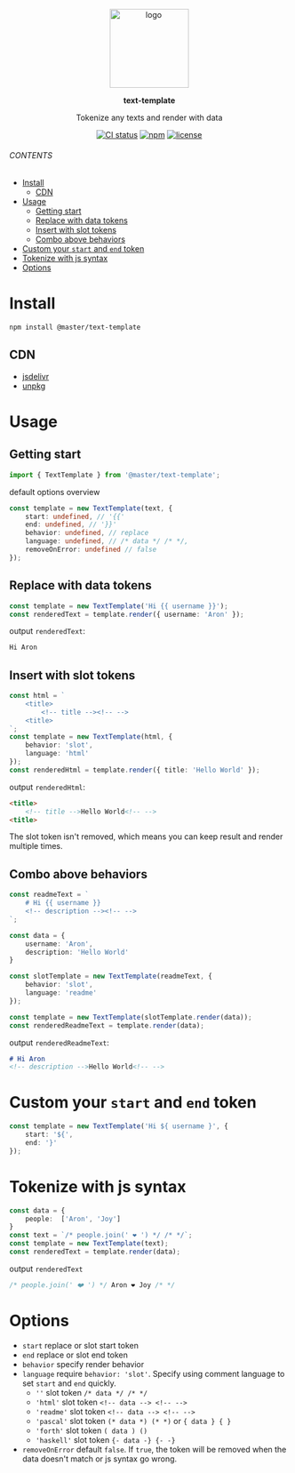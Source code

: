 <br><br>
<p align="center">
    <img src="https://raw.githubusercontent.com/master-style/package/document/images/logo-and-text.svg" alt="logo" width="142">
</p>
<p align="center">
    <b><!-- name -->text-template<!-- --></b>
</p>
<p align="center"><!-- package.description -->Tokenize any texts and render with data<!-- --></p>
<p align="center"><!-- badges.map((badge) => `<a href="${badge.href}"><img src="${badge.src}" alt="${badge.alt}"></a>`).join('&nbsp;')--><a href="https://circleci.com/gh/master-style/workflows/text-template/tree/main"><img src="https://img.shields.io/circleci/build/github/master-style/text-template/main.svg?logo=circleci&logoColor=fff&label=CircleCI" alt="CI status"></a>&nbsp;<a href="https://www.npmjs.com/@master/text-template"><img src="https://img.shields.io/npm/v/@master/text-template.svg?logo=npm&logoColor=fff&label=NPM&color=limegreen" alt="npm"></a>&nbsp;<a href="https://github.com/master-style/text-template/blob/main/LICENSE"><img src="https://img.shields.io/github/license/master-style/text-template" alt="license"></a><!-- --></p>

###### CONTENTS
- [Install](#install)
  - [CDN](#cdn)
- [Usage](#usage)
  - [Getting start](#getting-start)
  - [Replace with data tokens](#replace-with-data-tokens)
  - [Insert with slot tokens](#insert-with-slot-tokens)
  - [Combo above behaviors](#combo-above-behaviors)
- [Custom your `start` and `end` token](#custom-your-start-and-end-token)
- [Tokenize with js syntax](#tokenize-with-js-syntax)
- [Options](#options)

# Install
```sh
npm install @master/text-template
```
## CDN
<!-- cdns.map((cdn) => `\n- [${cdn.name}](${cdn.href})`).join('') -->
- [jsdelivr](https://www.jsdelivr.com/package/npm/@master/text-template)
- [unpkg](https://unpkg.com/@master/text-template)<!-- -->

# Usage
## Getting start
```ts
import { TextTemplate } from '@master/text-template';
```
default options overview
```ts
const template = new TextTemplate(text, {
    start: undefined, // '{{'
    end: undefined, // '}}'
    behavior: undefined, // replace
    language: undefined, // /* data */ /* */,
    removeOnError: undefined // false
});
```

## Replace with data tokens
```ts
const template = new TextTemplate('Hi {{ username }}');
const renderedText = template.render({ username: 'Aron' });
```
output `renderedText`:
```ts
Hi Aron
```

## Insert with slot tokens
```ts
const html = `
    <title>
        <!-- title --><!-- -->
    <title>
`;
const template = new TextTemplate(html, {
    behavior: 'slot',
    language: 'html'
});
const renderedHtml = template.render({ title: 'Hello World' });
```
output `renderedHtml`:
```html
<title>
    <!-- title -->Hello World<!-- -->
<title>
```
The slot token isn't removed, which means you can keep result and render multiple times.

## Combo above behaviors
```ts
const readmeText = `
    # Hi {{ username }}
    <!-- description --><!-- -->
`;

const data = {
    username: 'Aron',
    description: 'Hello World'
}

const slotTemplate = new TextTemplate(readmeText, {
    behavior: 'slot',
    language: 'readme'
});

const template = new TextTemplate(slotTemplate.render(data));
const renderedReadmeText = template.render(data);
```
output `renderedReadmeText`:
```md
# Hi Aron
<!-- description -->Hello World<!-- -->
```

# Custom your `start` and `end` token
```ts
const template = new TextTemplate('Hi ${ username }', {
    start: '${',
    end: '}'
});
```

# Tokenize with js syntax
```ts
const data = {
    people:  ['Aron', 'Joy']
}
const text = `/* people.join(' ❤️ ') */ /* */`;
const template = new TextTemplate(text);
const renderedText = template.render(data);
```
output `renderedText`
```ts
/* people.join(' ❤️ ') */ Aron ❤️ Joy /* */
```

# Options
- `start` replace or slot start token
- `end` replace or slot end token
- `behavior` specify render behavior
- `language` require `behavior: 'slot'`. Specify using comment language to set  `start` and `end` quickly.
  - `''` slot token `/* data */ /* */`
  - `'html'` slot token `<!-- data --> <!-- -->`
  - `'readme'` slot token `<!-- data --> <!-- -->`
  - `'pascal'` slot token `(* data *) (* *)` or `{ data } { }`
  - `'forth'` slot token `( data ) ()`
  - `'haskell'` slot token `{- data -} {- -}`
- `removeOnError` default `false`. If `true`, the token will be removed when the data doesn't match or js syntax go wrong. 
